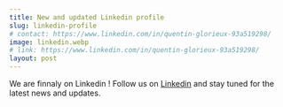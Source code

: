 ```yaml
---
title: New and updated Linkedin profile
slug: linkedin-profile
# contact: https://www.linkedin.com/in/quentin-glorieux-93a519298/
image: linkedin.webp
# link: https://www.linkedin.com/in/quentin-glorieux-93a519298/
layout: post
---
```

We are finnaly on Linkedin ! Follow us on [Linkedin](https://www.linkedin.com/in/quentin-glorieux-93a519298/) and stay tuned for the latest news and updates. 

